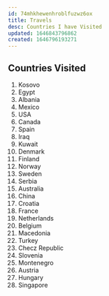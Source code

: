 ```yaml
---
id: 74mhkhewenhroblfuzwz6ox
title: Travels
desc: Countries I have Visited
updated: 1646843796862
created: 1646796193271
---
```

## Countries Visited

1. Kosovo
2. Egypt
3. Albania
4. Mexico
5. USA
6. Canada
7. Spain
8. Iraq
9. Kuwait
10. Denmark
11. Finland
12. Norway
13. Sweden
14. Serbia
15. Australia
16. China
17. Croatia
18. France
19. Netherlands
20. Belgium
21. Macedonia
22. Turkey
23. Checz Republic
24. Slovenia
25. Montenegro
26. Austria
27. Hungary
28. Singapore
